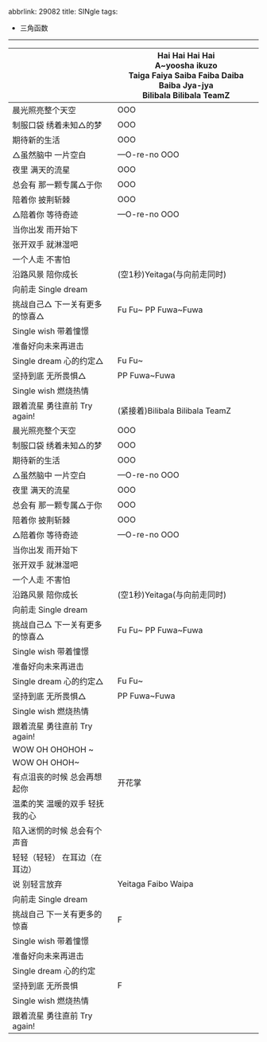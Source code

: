 abbrlink: 29082
title: SINgle
tags:
  - 三角函数
---
|      |Hai Hai Hai Hai<br>A~yoosha ikuzo<br>Taiga Faiya Saiba Faiba Daiba Baiba Jya-jya<br>Bilibala Bilibala TeamZ|
|--|--|
|晨光照亮整个天空|OOO|
|制服口袋 绣着未知△的梦|OOO|
|期待新的生活|OOO| 
|△虽然脑中 一片空白|—O-re-no OOO|
|夜里 满天的流星|OOO|
|总会有 那一颗专属△于你|OOO|
|陪着你 披荆斩棘|OOO|
|△陪着你 等待奇迹|—O-re-no OOO|
|当你出发 雨开始下|      |
|张开双手 就淋湿吧|      |
|一个人走 不害怕|      |
|沿路风景 陪你成长|(空1秒)Yeitaga(与向前走同时)|
|向前走 Single dream|      |
|挑战自己△ 下一关有更多的惊喜△|Fu Fu~ PP Fuwa~Fuwa|
|Single wish 带着憧憬|      |
|准备好向未来再进击|      |
|Single dream 心的约定△|Fu Fu~|
|坚持到底 无所畏惧△|PP Fuwa~Fuwa|
|Single wish 燃烧热情|      |
|跟着流星 勇往直前 Try again!|(紧接着)Bilibala Bilibala TeamZ|
|晨光照亮整个天空|OOO|
|制服口袋 绣着未知△的梦|OOO|
|期待新的生活|OOO|
|△虽然脑中 一片空白|—O-re-no OOO|
|夜里 满天的流星|OOO|
|总会有 那一颗专属△于你|OOO|
|陪着你 披荆斩棘|OOO|
|△陪着你 等待奇迹|—O-re-no OOO|
|当你出发 雨开始下|      |
|张开双手 就淋湿吧|      |
|一个人走 不害怕|      |
|沿路风景 陪你成长|(空1秒)Yeitaga(与向前走同时)|
|向前走 Single dream|      |
|挑战自己△ 下一关有更多的惊喜△|Fu Fu~ PP Fuwa~Fuwa|
|Single wish 带着憧憬|      |
|准备好向未来再进击|      |
|Single dream 心的约定△|Fu Fu~|
|坚持到底 无所畏惧△|PP Fuwa~Fuwa|
|Single wish 燃烧热情|      |
|跟着流星 勇往直前 Try again!|      |
|WOW OH OHOHOH ~|      |
|WOW OH OHOH~|      |
|有点沮丧的时候 总会再想起你| 开花掌     |
|温柔的笑 温暖的双手 轻抚我的心|      |
|陷入迷惘的时候 总会有个声音|      |
|轻轻（轻轻） 在耳边（在耳边）|      |
|说 别轻言放弃| Yeitaga Faibo Waipa     |
|向前走 Single dream|      |
|挑战自己 下一关有更多的惊喜| F     |
|Single wish 带着憧憬|      |
|准备好向未来再进击|      |
|Single dream 心的约定|    |
|坚持到底 无所畏惧|   F   |
|Single wish 燃烧热情|      |
|跟着流星 勇往直前 Try again!|      |